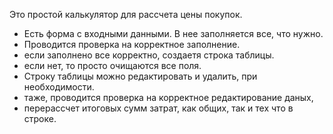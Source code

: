 Это простой калькулятор для рассчета цены покупок.

- Есть форма с входными данными. В нее заполняется все, что нужно.
- Проводится проверка на корректное заполнение.
-   если заполнено все корректно, создаетя строка таблицы.
-   если нет, то просто очищаются все поля.
- Строку таблицы можно редактировать и удалить, при необходимости.
-   таже, проводится проверка на корректное редактирование даных,
-   перерассчет итоговых сумм затрат, как общих, так и тех что в строке.
